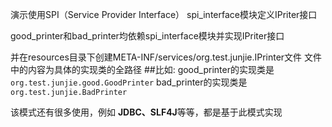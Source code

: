 演示使用SPI（Service Provider Interface）
spi_interface模块定义IPriter接口

good_printer和bad_printer均依赖spi_interface模块并实现IPriter接口

并在resources目录下创建META-INF/services/org.test.junjie.IPrinter文件
文件中的内容为具体的实现类的全路径
##比如:
good_printer的实现类是 `org.test.junjie.good.GoodPrinter`
bad_printer的实现类是 ` org.test.junjie.BadPrinter`

该模式还有很多使用，例如 **JDBC、SLF4J**等等，都是基于此模式实现

